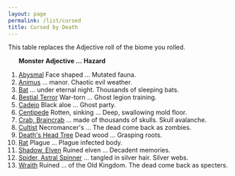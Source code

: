 ```yaml
---
layout: page
permalink: /list/cursed
title: Cursed by Death
---
```


This table replaces the Adjective roll of the biome you rolled.

&nbsp; &nbsp; &nbsp; <span class="a">**Monster**</span> <span class="ee">**Adjective ...**</span> **Hazard**

1. <span class="a">[Abysmal](/monsters/abysmal)</span>  <span class="e">Face shaped ...</span> <span class="d">Mutated fauna.</span> 
1. <span class="a">[Animus](/monsters/animus)</span>  <span class="e"> ... manor. </span> <span class="d">Chaotic evil weather.</span> 
1. <span class="a">[Bat](/monsters/bat)</span>  <span class="e"> ... under eternal night. </span> <span class="d">Thousands of sleeping bats.</span> 
1. <span class="a">[Bestial Terror](/monsters/bestial-terror)</span> <span class="e">War-torn ...</span> <span class="d">Ghost legion training.</span> 
1. <span class="a">[Cadejo](/monsters/cadejo)</span> <span class="e">Black aloe ...</span> <span class="d">Ghost party.</span>
1. <span class="a">[Centipede](/monsters/centipede)</span> <span class="e">Rotten, sinking ...</span> <span class="d">Deep, swallowing mold floor.</span> 
1. <span class="a">[Crab, Braincrab](/monsters/crab-braincrab)</span> <span class="e">... made of thousands of skulls.</span> <span class="d">Skull avalanche.</span> 
1. <span class="a">[Cultist](/monsters/cultist)</span> <span class="e">Necromancer's ...</span> <span class="d">The dead come back as zombies.</span> 
1. <span class="a">[Death's Head Tree](/monsters/death-head-tree)</span>  <span class="e"> Dead wood ...</span> <span class="d">Grasping roots.</span> 
1. <span class="a">[Rat](/monsters/rat)</span>  <span class="e"> Plague ... </span> <span class="d">Plague infected body.</span> 
1. <span class="a">[Shadow, Elven](/monsters/shadow-elven)</span>  <span class="e"> Ruined elven ...</span> <span class="d">Decadent memories.</span> 
1. <span class="a">[Spider, Astral Spinner](/monsters/spider-astral-spinner)</span>  <span class="e"> ... tangled in silver hair.</span> <span class="d">Silver webs.</span> 
1. <span class="a">[Wraith](/monsters/wraith)</span> <span class="e">Ruined ... of the Old Kingdom.</span> <span class="d">The dead come back as specters.</span> 
